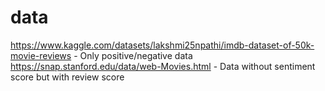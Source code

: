 # data

https://www.kaggle.com/datasets/lakshmi25npathi/imdb-dataset-of-50k-movie-reviews - Only positive/negative data
https://snap.stanford.edu/data/web-Movies.html - Data without sentiment score but with review score
